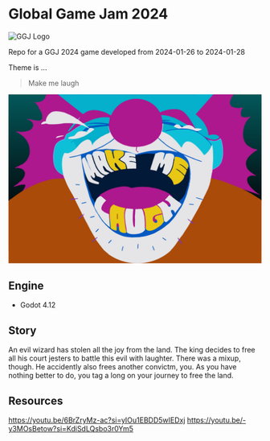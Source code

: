 # Global Game Jam 2024 


![GGJ Logo](/assets/GGJ_2024_logo.png)


Repo for a GGJ 2024 game developed from 2024-01-26 to 2024-01-28

Theme is ...
> Make me laugh

![GGJ Theme](/assets/GGJ_2024_theme.jpg)

## Engine
- Godot 4.12

## Story
An evil wizard has stolen all the joy from the land. The king decides to free all his court jesters to battle this evil with laughter.
There was a mixup, though. He accidently also frees another convictm, you. As you have nothing better to do, you tag a long on your journey to free the land.



## Resources
https://youtu.be/6BrZryMz-ac?si=yIOu1EBDD5wIEDxj
https://youtu.be/-y3MOsBetow?si=KdiSdLQsbo3r0Ym5
